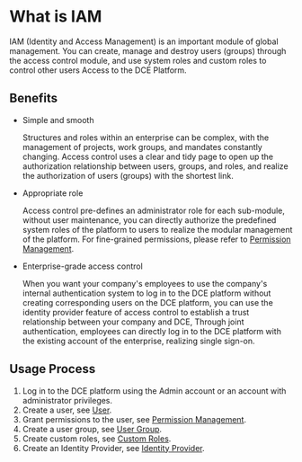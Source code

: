 # What is IAM

IAM (Identity and Access Management) is an important module of global management. You can create, manage and destroy users (groups) through the access control module, and use system roles and custom roles to control other users Access to the DCE Platform.

## Benefits

- Simple and smooth

    Structures and roles within an enterprise can be complex, with the management of projects, work groups, and mandates constantly changing. Access control uses a clear and tidy page to open up the authorization relationship between users, groups, and roles, and realize the authorization of users (groups) with the shortest link.

- Appropriate role

    Access control pre-defines an administrator role for each sub-module, without user maintenance, you can directly authorize the predefined system roles of the platform to users to realize the modular management of the platform. For fine-grained permissions, please refer to [Permission Management](role.md).

- Enterprise-grade access control

    When you want your company's employees to use the company's internal authentication system to log in to the DCE platform without creating corresponding users on the DCE platform, you can use the identity provider feature of access control to establish a trust relationship between your company and DCE, Through joint authentication, employees can directly log in to the DCE platform with the existing account of the enterprise, realizing single sign-on.

## Usage Process

1. Log in to the DCE platform using the Admin account or an account with administrator privileges.
2. Create a user, see [User](user.md).
3. Grant permissions to the user, see [Permission Management](role.md).
4. Create a user group, see [User Group](group.md).
5. Create custom roles, see [Custom Roles](role.md).
6. Create an Identity Provider, see [Identity Provider](idprovider.md).
